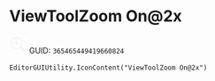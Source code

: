 # ViewToolZoom On@2x
![](/img/ViewToolZoom%20On@2x.png)
GUID: `365465449419660824`
```
EditorGUIUtility.IconContent("ViewToolZoom On@2x")
```
